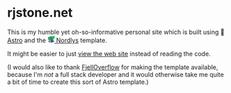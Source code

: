 # rjstone.net

This is my humble yet oh-so-informative personal site which is built using 🚀 [Astro](https://astro.build/) and the <a href="https://nordlys.fjelloverflow.dev"><img alt="logo" src="./public/nordlys.svg" height="16"> Nordlys</a> template.

It might be easier to just [view the web site](https://rjstone.net) instead of reading the code.

(I would also like to thank [FjellOverflow](https://github.com/FjellOverflow) for making the template available, because I'm _not_ a full stack developer and it would otherwise take me quite a bit of time to create this sort of Astro template.)